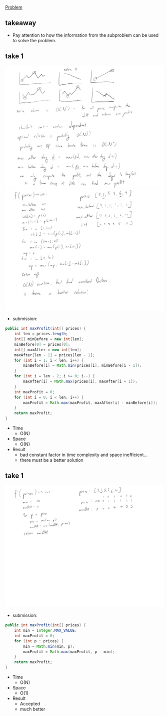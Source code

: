 [Problem](https://leetcode.com/problems/best-time-to-buy-and-sell-stock/)

## takeaway
- Pay attention to how the information from the subproblem can be used to solve
  the problem.

## take 1
![](img1.jpg)
![](img2.jpg)
- submission:
```java
public int maxProfit(int[] prices) {
    int len = prices.length;
    int[] minBefore = new int[len];
    minBefore[0] = prices[0];
    int[] maxAfter = new int[len];
    maxAfter[len - 1] = prices[len - 1];
    for (int i = 1; i < len; i++) {
        minBefore[i] = Math.min(prices[i], minBefore[i - 1]);
    }
    for (int i = len - 2; i >= 0; i--) {
        maxAfter[i] = Math.max(prices[i], maxAfter[i + 1]);
    }
    int maxProfit = 0;
    for (int i = 0; i < len; i++) {
        maxProfit = Math.max(maxProfit, maxAfter[i] - minBefore[i]);
    }
    return maxProfit;
}
```
- Time
    - O(N)
- Space
    - O(N)
- Result
    - bad constant factor in time complexity and space inefficient...
    - there must be a better solution

## take 1
![](img3.jpg)
- submission:
```java
public int maxProfit(int[] prices) {
    int min = Integer.MAX_VALUE;
    int maxProfit = 0;
    for (int p : prices) {
        min = Math.min(min, p);
        maxProfit = Math.max(maxProfit, p - min);
    }
    return maxProfit;
}
```
- Time
    - O(N)
- Space
    - O(1)
- Result
    - Accepted
    - much better

